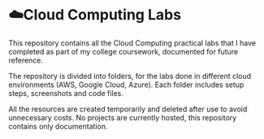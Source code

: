 # ☁️Cloud Computing Labs

This repository contains all the Cloud Computing practical labs that I have completed as part of my college coursework, documented for future reference.

The repository is divided into folders, for the labs done in different cloud environments (AWS, Google Cloud, Azure). Each folder includes setup steps, screenshots and code files.

All the resources are created temporarily and deleted after use to avoid unnecessary costs. No projects are currently hosted, this repository contains only documentation.

